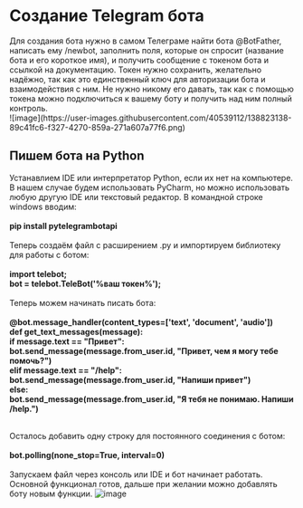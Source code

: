 <h1>Создание Telegram бота</h1>
Для создания бота нужно в самом Телеграме найти бота @BotFather, написать ему /newbot, заполнить поля, которые он спросит (название бота и его короткое имя), и получить сообщение с токеном бота и ссылкой на документацию. Токен нужно сохранить, желательно надёжно, так как это единственный ключ для авторизации бота и взаимодействия с ним. Не нужно никому его давать, так как с помощью токена можно подключиться к вашему боту и получить над ним полный контроль.<br>
![image](https://user-images.githubusercontent.com/40539112/138823138-89c41fc6-f327-4270-859a-271a607a77f6.png)



<h2>Пишем бота на Python</h2>
Устанавлием IDE или интерпретатор Python, если их нет на компьютере. В нашем случае будем использовать PyCharm, но можно использовать любую другую IDE или текстовый редактор. В командной строке windows вводим:<br><br><b>pip install pytelegrambotapi</b><br><br>
Теперь создаём файл с расширением .py и импортируем библиотеку для работы с ботом:<br>
<br><b>import telebot;<br>
bot = telebot.TeleBot('%ваш токен%');</b><br><br>
Теперь можем начинать писать бота:<br><br>
<b>@bot.message_handler(content_types=['text', 'document', 'audio'])<br>
def get_text_messages(message):<br>
  if message.text == "Привет":<br>
    bot.send_message(message.from_user.id, "Привет, чем я могу тебе помочь?")<br>
elif message.text == "/help":<br>
    bot.send_message(message.from_user.id, "Напиши привет")<br>
else:<br>
    bot.send_message(message.from_user.id, "Я тебя не понимаю. Напиши /help.")</b><br><br>
  
Осталось добавить одну строку для постоянного соединения с ботом:<br><br>
<b>bot.polling(none_stop=True, interval=0)</b><br><br>
Запускаем файл через консоль или IDE и бот начинает работать. Основной функционал готов, дальше при желании можно добавлять боту новым функции.
![image](https://user-images.githubusercontent.com/40539112/138822879-87a55980-ea25-4f8a-907e-e42c2de4faa4.png)

